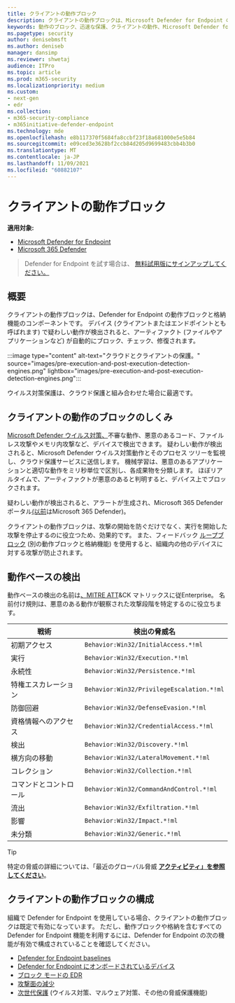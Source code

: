 ```yaml
---
title: クライアントの動作ブロック
description: クライアントの動作ブロックは、Microsoft Defender for Endpoint の動作ブロックと格納機能の一部です。
keywords: 動作のブロック、迅速な保護、クライアントの動作、Microsoft Defender for Endpoint
ms.pagetype: security
author: denisebmsft
ms.author: deniseb
manager: dansimp
ms.reviewer: shwetaj
audience: ITPro
ms.topic: article
ms.prod: m365-security
ms.localizationpriority: medium
ms.custom:
- next-gen
- edr
ms.collection:
- m365-security-compliance
- m365initiative-defender-endpoint
ms.technology: mde
ms.openlocfilehash: e8b117370f5684fa8ccbf23f18a681000e5e5b84
ms.sourcegitcommit: e09ced3e3628bf2ccb84d205d9699483cbb4b3b0
ms.translationtype: MT
ms.contentlocale: ja-JP
ms.lasthandoff: 11/09/2021
ms.locfileid: "60882107"
---
```

# <a name="client-behavioral-blocking"></a>クライアントの動作ブロック

**適用対象:**
- [Microsoft Defender for Endpoint](https://go.microsoft.com/fwlink/p/?linkid=2154037)
- [Microsoft 365 Defender](https://go.microsoft.com/fwlink/?linkid=2118804)

> Defender for Endpoint を試す場合は、 [無料試用版にサインアップしてください。](https://signup.microsoft.com/create-account/signup?products=7f379fee-c4f9-4278-b0a1-e4c8c2fcdf7e&ru=https://aka.ms/MDEp2OpenTrial?ocid=docs-wdatp-assignaccess-abovefoldlink)

## <a name="overview"></a>概要

クライアントの動作ブロックは、Defender [](behavioral-blocking-containment.md) for Endpoint の動作ブロックと格納機能のコンポーネントです。 デバイス (クライアントまたはエンドポイントとも呼ばれます) で疑わしい動作が検出されると、アーティファクト (ファイルやアプリケーションなど) が自動的にブロック、チェック、修復されます。

:::image type="content" alt-text="クラウドとクライアントの保護。" source="images/pre-execution-and-post-execution-detection-engines.png" lightbox="images/pre-execution-and-post-execution-detection-engines.png":::

ウイルス対策保護は、クラウド保護と組み合わせた場合に最適です。

## <a name="how-client-behavioral-blocking-works"></a>クライアントの動作のブロックのしくみ

[Microsoft Defender ウイルス対策、](microsoft-defender-antivirus-in-windows-10.md)不審な動作、悪意のあるコード、ファイルレス攻撃やメモリ内攻撃など、デバイスで検出できます。 疑わしい動作が検出されると、Microsoft Defender ウイルス対策動作とそのプロセス ツリーを監視し、クラウド保護サービスに送信します。 機械学習は、悪意のあるアプリケーションと適切な動作をミリ秒単位で区別し、各成果物を分類します。 ほぼリアルタイムで、アーティファクトが悪意のあると判明すると、デバイス上でブロックされます。

疑わしい動作が検出されると、アラートが生成[](alerts-queue.md)され、Microsoft 365 Defender ポータル[(以前](microsoft-defender-security-center.md)はMicrosoft 365 Defender)。

クライアントの動作ブロックは、攻撃の開始を防ぐだけでなく、実行を開始した攻撃を停止するのに役立つため、効果的です。 また、フィードバック [ループブロック](feedback-loop-blocking.md) (別の動作ブロックと格納機能) を使用すると、組織内の他のデバイスに対する攻撃が防止されます。

## <a name="behavior-based-detections"></a>動作ベースの検出

動作ベースの検出の名前は[、MITRE ATT](https://attack.mitre.org/matrices/enterprise)&CK マトリックスに従Enterprise。 名前付け規則は、悪意のある動作が観察された攻撃段階を特定するのに役立ちます。

|戦術|検出の脅威名|
|---|---|
|初期アクセス|`Behavior:Win32/InitialAccess.*!ml`|
|実行|`Behavior:Win32/Execution.*!ml`|
|永続性|`Behavior:Win32/Persistence.*!ml`|
|特権エスカレーション|`Behavior:Win32/PrivilegeEscalation.*!ml`|
|防御回避|`Behavior:Win32/DefenseEvasion.*!ml`|
|資格情報へのアクセス|`Behavior:Win32/CredentialAccess.*!ml`|
|検出|`Behavior:Win32/Discovery.*!ml`|
|横方向の移動|`Behavior:Win32/LateralMovement.*!ml`|
|コレクション|`Behavior:Win32/Collection.*!ml`|
|コマンドとコントロール|`Behavior:Win32/CommandAndControl.*!ml`|
|流出|`Behavior:Win32/Exfiltration.*!ml`|
|影響|`Behavior:Win32/Impact.*!ml`|
|未分類|`Behavior:Win32/Generic.*!ml`|

> [!TIP]
> 特定の脅威の詳細については、「最近のグローバル脅威 **[アクティビティ」を参照してください](https://www.microsoft.com/wdsi/threats)**。

## <a name="configuring-client-behavioral-blocking"></a>クライアントの動作ブロックの構成

組織で Defender for Endpoint を使用している場合、クライアントの動作ブロックは既定で有効になっています。 ただし、動作ブロックや格納を含むすべての Defender [](behavioral-blocking-containment.md)for Endpoint 機能を利用するには、Defender for Endpoint の次の機能が有効で構成されていることを確認してください。

- [Defender for Endpoint baselines](configure-machines-security-baseline.md)
- [Defender for Endpoint にオンボードされているデバイス](onboard-configure.md)
- [ブロック モードの EDR](edr-in-block-mode.md)
- [攻撃面の減少](attack-surface-reduction.md)
- [次世代保護](configure-microsoft-defender-antivirus-features.md) (ウイルス対策、マルウェア対策、その他の脅威保護機能)
